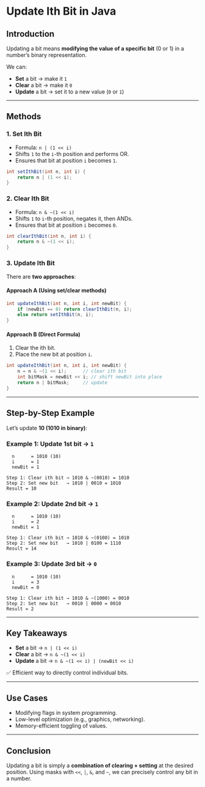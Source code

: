 # Update Ith Bit in Java

## Introduction

Updating a bit means **modifying the value of a specific bit** (0 or 1) in a number’s binary representation.

We can:

* **Set** a bit → make it `1`
* **Clear** a bit → make it `0`
* **Update** a bit → set it to a new value (`0` or `1`)

---

## Methods

### 1. Set Ith Bit

* Formula: `n | (1 << i)`
* Shifts `1` to the `i`-th position and performs OR.
* Ensures that bit at position `i` becomes `1`.

```java
int setIthBit(int n, int i) {
    return n | (1 << i);
}
```

### 2. Clear Ith Bit

* Formula: `n & ~(1 << i)`
* Shifts `1` to `i`-th position, negates it, then ANDs.
* Ensures that bit at position `i` becomes `0`.

```java
int clearIthBit(int n, int i) {
    return n & ~(1 << i);
}
```

### 3. Update Ith Bit

There are **two approaches**:

#### Approach A (Using set/clear methods)

```java
int updateIthBit(int n, int i, int newBit) {
    if (newBit == 0) return clearIthBit(n, i);
    else return setIthBit(n, i);
}
```

#### Approach B (Direct Formula)

1. Clear the ith bit.
2. Place the new bit at position `i`.

```java
int updateIthBit(int n, int i, int newBit) {
    n = n & ~(1 << i);      // clear ith bit
    int bitMask = newBit << i; // shift newBit into place
    return n | bitMask;     // update
}
```

---

## Step-by-Step Example

Let’s update **10 (1010 in binary)**:

### Example 1: Update 1st bit → `1`

```
  n      = 1010 (10)
  i      = 1
  newBit = 1

Step 1: Clear ith bit → 1010 & ~(0010) = 1010
Step 2: Set new bit   → 1010 | 0010 = 1010
Result = 10
```

### Example 2: Update 2nd bit → `1`

```
  n      = 1010 (10)
  i      = 2
  newBit = 1

Step 1: Clear ith bit → 1010 & ~(0100) = 1010
Step 2: Set new bit   → 1010 | 0100 = 1110
Result = 14
```

### Example 3: Update 3rd bit → `0`

```
  n      = 1010 (10)
  i      = 3
  newBit = 0

Step 1: Clear ith bit → 1010 & ~(1000) = 0010
Step 2: Set new bit   → 0010 | 0000 = 0010
Result = 2
```

---

## Key Takeaways

* **Set** a bit → `n | (1 << i)`
* **Clear** a bit → `n & ~(1 << i)`
* **Update** a bit → `n & ~(1 << i) | (newBit << i)`

✅ Efficient way to directly control individual bits.

---

## Use Cases

* Modifying flags in system programming.
* Low-level optimization (e.g., graphics, networking).
* Memory-efficient toggling of values.

---

## Conclusion

Updating a bit is simply a **combination of clearing + setting** at the desired position.
Using masks with `<<`, `|`, `&`, and `~`, we can precisely control any bit in a number.
